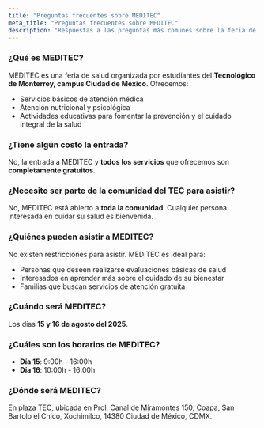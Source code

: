 ```yaml
---
title: "Preguntas frecuentes sobre MEDITEC"
meta_title: "Preguntas frecuentes sobre MEDITEC"
description: "Respuestas a las preguntas más comunes sobre la feria de salud MEDITEC"
---
```


### ¿Qué es MEDITEC?
MEDITEC es una feria de salud organizada por estudiantes del **Tecnológico de Monterrey, campus Ciudad de México**. Ofrecemos:
* Servicios básicos de atención médica
* Atención nutricional y psicológica
* Actividades educativas para fomentar la prevención y el cuidado integral de la salud

### ¿Tiene algún costo la entrada?
No, la entrada a MEDITEC y **todos los servicios** que ofrecemos son **completamente gratuitos**.

### ¿Necesito ser parte de la comunidad del TEC para asistir?
No, MEDITEC está abierto a **toda la comunidad**. Cualquier persona interesada en cuidar su salud es bienvenida.

### ¿Quiénes pueden asistir a MEDITEC?
No existen restricciones para asistir. MEDITEC es ideal para:
* Personas que deseen realizarse evaluaciones básicas de salud
* Interesados en aprender más sobre el cuidado de su bienestar
* Familias que buscan servicios de atención gratuita

### ¿Cuándo será MEDITEC?
Los días **15 y 16 de agosto del 2025**.

### ¿Cuáles son los horarios de MEDITEC?
* **Día 15**: 9:00h - 16:00h
* **Día 16**: 10:00h - 16:00h

### ¿Dónde será MEDITEC?
En plaza TEC, ubicada en Prol. Canal de Miramontes 150, Coapa, San Bartolo el Chico, Xochimilco, 14380 Ciudad de México, CDMX.